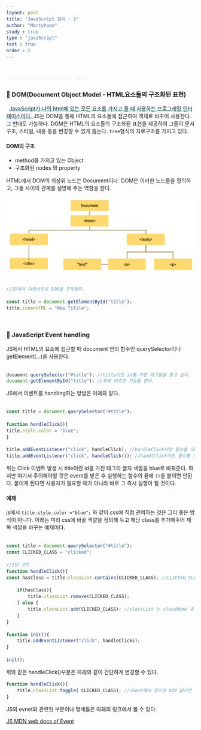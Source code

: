 ```yaml
---
layout: post
title: "JavaScript 정리 - 2"
author: "Martyhoon"
study : true
type : "javaScript"
text : true
order : 2
---
```


<br>

<p style="font-size : 10px; color : #e9e9e9" > 아래 글은 공부하고 기억하기 위해 남겨놓는 글입니다 </p>

### &#128310; DOM(Document Object Model - HTML요소들의 구조화된 표현) 

&nbsp;&nbsp;<span style ="border-bottom : 3px soild #be4e7f8; box-shadow : inset 0 -4px 0 #b4e7f8;">JavaScript가 나의 html에 있는 모든 요소를 가지고 올 때 사용하는 프로그래밍 인터페이스이다. </span> JS는 DOM을 통해 HTML의 요소들에 접근하여 객체로 바꾸어 사용한다. 그 반대도 가능하다. DOM은 HTML의 요소들의 구조화된 표현을 제공하여 그들이 문서 구조, 스타일, 내용 등을 변경할 수 있게 돕는다. `tree`형식의 자료구조를 가지고 있다. 

#### DOM의 구조 

* method를 가지고 있는 Object
* 구조화된 nodes 와 property

HTML에서 DOM의 최상위 노드는 Document이다. DOM은 이러한 노드들을 정의하고, 그들 사이의 관계를 설명해 주는 역할을 한다.

![DOM](/study/2020-JS-summary2/img/DOM.png)

```js
//JS에서 이런식으로 DOM을 조작한다.

const title = document.getElementById("title");
title.innerHTML = "New Titile";

```

<br>

### &#128310; JavaScript Event handling

JS에서 HTML의 요소에 접근할 때 document 안의 함수인 querySelector이나 getElement(...)을 사용한다.

```js

docuemnt.querySelector("#title"); //title이란 id를 가진 태그들을 찾고 싶다.
document.getElementById("title"); //위와 비슷한 기능을 한다.

```

JS에서 이벤트를 handling하는 방법은 아래와 같다.


```js

const title = document.querySelector("#title");

function handleClick(){
title.style.color = "blue";
}

title.addEventListener("click", handleClick); //handleClick이란 함수를 내가 필요한 시점에 호출
title.addEventListener("click", handleClick()); //handlClick이란 함수를 지금 바로 호출

```
위는 Click 이벤트 발생 시 title이란 id를 가진 태그의 글자 색깔을 blue로 바꿔준다. 하지만 여기서 주의해야할 것은 event를 받은 후 실행하는 함수의 끝에 `()`을 붙이면 안된다. 붙이게 된다면 사용자가 필요할 때가 아니라 바로 그 즉시 실행이 될 것이다.


#### 예제

js에서 `title.style.color ="blue";` 와 같이 css에 직접 관여하는 것은 그리 좋은 방식이 아니다. 아래는 미리 css에 바꿀 색깔을 정의해 두고 해당 class를 추가해주어 제목 색깔을 바꾸는 예제이다.

```js

const title = document.querySelector("#title");
const CLICKED_CLASS = "clicked";

//1번 코드
function handleClick(){
const hasClass = title.classList.contains(CLICKED_CLASS); //CLICKED_CLASS를 가지고 있는지?

    if(hasClass){
        title.classList.remove(CLICKED_CLASS);
    } else {
        title.classList.add(CLICKED_CLASS); //classList 는 className 추가 
    }
}

function init(){
    title.addEventListener("click", handleClicks);
}

init();
```

위와 같은 handleClick()부분은 아래와 같이 간단하게 변경할 수 있다.

```js
function handleClick(){
    title.classList.toggle( CLICKED_CLASS); //check해서 있으면 add 없으면 remove
}

```

JS의 evnet와 관련된 부분이나 명세들은 아래의 링크에서 볼 수 있다.

[JS MDN web docs of Event](https://developer.mozilla.org/ko/docs/Web/Events)